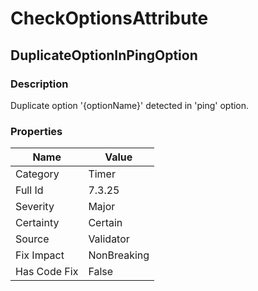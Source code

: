 ﻿---  
uid: Validator_7_3_25  
---

# CheckOptionsAttribute

## DuplicateOptionInPingOption

### Description

Duplicate option '{optionName}' detected in 'ping' option.

### Properties

| Name         | Value       |
| ------------ | ----------- |
| Category     | Timer       |
| Full Id      | 7.3.25      |
| Severity     | Major       |
| Certainty    | Certain     |
| Source       | Validator   |
| Fix Impact   | NonBreaking |
| Has Code Fix | False       |
